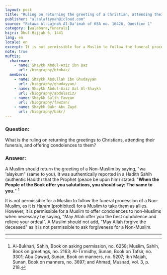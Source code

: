 ```yaml
---
layout: post
title: "Ruling on returning the greeting of a Christian, attending their funeral, and offering condolences for them"
publisher: "alsalafiyyah@icloud.com"
source: "Fatawa Al-Lajnah Al-Da'imah of KSA no. 16426, Question 1"
category: [walabara,funerals]
hijri: Dhul-Hijjah 6, 1441
lang: en
locale: en
excerpt: It is not permissible for a Muslim to follow the funeral procession of a Non-Muslim, as it is Haram for a Muslim to take them as allies.
note: true
muftis:
  chairman: 
    - name: Shaykh Abdul-Aziz ibn Baz
      url: /biography/binbaz/
  members: 
    - name: Shaykh Abdullah ibn Ghudayyan
      url: /biography/ghudayyan/
    - name: Shaykh Abdul-Aziz Aal Al-Shaykh
      url: /biography/abdulaziz/
    - name: Shaykh Salih Fawzan
      url: /biography/fawzan/
    - name: Shaykh Bakr Abu Zayd
      url: /biography/bakr/
---
```


### Question: 
What is the ruling on returning the greetings to Christians, attending their funerals, and offering condolences to them?

### Answer:
A Muslim should return the greeting of a Non-Muslim by saying, "wa 'alaykum" (same to you). It was authentically reported in a Hadith Sahih (authentic Hadith) that the Prophet (peace be upon him) stated: "**When the People of the Book offer you salutations, you should say: The same to you.**" [^1]

It is not permissible for a Muslim to follow the funeral procession of a Non-Muslim, as it is Haram (prohibited) for a Muslim to take them as allies. However, it is permissible for a Muslim to offer condolences to non-Muslims when necessary by saying, "May Allah offer you the best condolence and relieve your ordeal". A Muslim should not add, "May Allah forgive the deceased" as it is not permissible to ask forgiveness for a Non-Muslim.

---
[^1]: Al-Bukhari, Sahih, Book on asking permission, no. 6258; Muslim, Sahih, Book on greetings, no. 2163; Al-Tirmidhy, Sunan, Book on Tafsir, no. 3301; Abu Dawud, Sunan, Book on manners, no. 5207; Ibn Majah, Sunan, Book on manners, no. 3697; and Ahmad, Musnad, vol. 3, p. 218.
